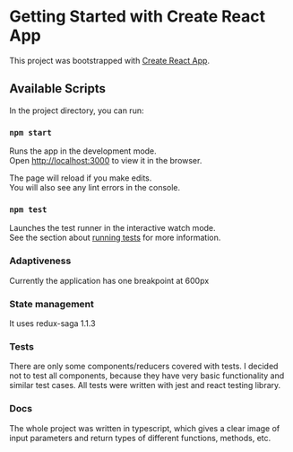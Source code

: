 # Getting Started with Create React App

This project was bootstrapped with [Create React App](https://github.com/facebook/create-react-app).

## Available Scripts

In the project directory, you can run:

### `npm start`

Runs the app in the development mode.\
Open [http://localhost:3000](http://localhost:3000) to view it in the browser.

The page will reload if you make edits.\
You will also see any lint errors in the console.

### `npm test`

Launches the test runner in the interactive watch mode.\
See the section about [running tests](https://facebook.github.io/create-react-app/docs/running-tests) for more information.

### Adaptiveness
Currently the application has one breakpoint at 600px

### State management
It uses redux-saga 1.1.3

### Tests
There are only some components/reducers covered with tests. I decided not to test all components, because they have very basic functionality and similar test cases. All tests were written with jest and react testing library.  

### Docs
The whole project was written in typescript, which gives a clear image of input parameters and return types of different functions, methods, etc. 

